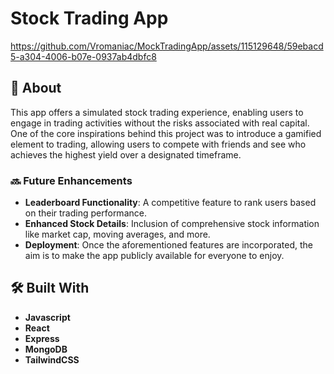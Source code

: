 


# Stock Trading App

https://github.com/Vromaniac/MockTradingApp/assets/115129648/59ebacd5-a304-4006-b07e-0937ab4dbfc8



## 📜 About
This app offers a simulated stock trading experience, enabling users to engage in trading activities without the risks associated with real capital. One of the core inspirations behind this project was to introduce a gamified element to trading, allowing users to compete with friends and see who achieves the highest yield over a designated timeframe.

### 🔜 Future Enhancements
- **Leaderboard Functionality**: A competitive feature to rank users based on their trading performance.
- **Enhanced Stock Details**: Inclusion of comprehensive stock information like market cap, moving averages, and more.
- **Deployment**: Once the aforementioned features are incorporated, the aim is to make the app publicly available for everyone to enjoy.

## 🛠️ Built With
- **Javascript**
- **React**
- **Express**
- **MongoDB**
- **TailwindCSS**


